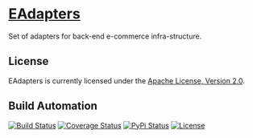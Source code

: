 # [EAdapters](http://eadapters.hive.pt)

Set of adapters for back-end e-commerce infra-structure.

## License

EAdapters is currently licensed under the [Apache License, Version 2.0](http://www.apache.org/licenses/).

## Build Automation

[![Build Status](https://travis-ci.org/hivesolutions/eadapters.svg?branch=master)](https://travis-ci.org/hivesolutions/eadapters)
[![Coverage Status](https://coveralls.io/repos/hivesolutions/eadapters/badge.svg?branch=master)](https://coveralls.io/r/hivesolutions/eadapters?branch=master)
[![PyPi Status](https://img.shields.io/pypi/v/eadapters.svg)](https://pypi.python.org/pypi/eadapters)
[![License](https://img.shields.io/badge/license-Apache%202.0-blue.svg)](https://www.apache.org/licenses/)
